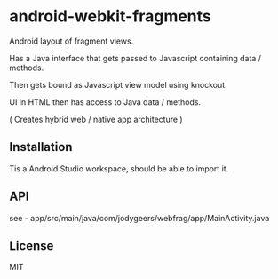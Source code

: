 # android-webkit-fragments

  Android layout of fragment views.
  
  Has a Java interface that gets passed to Javascript containing data / methods.
  
  Then gets bound as Javascript view model using knockout.
  
  UI in HTML then has access to Java data / methods.
  
  ( Creates hybrid web / native app architecture )

## Installation

  Tis a Android Studio workspace, should be able to import it.

## API

  see - app/src/main/java/com/jodygeers/webfrag/app/MainActivity.java

## License

  MIT
